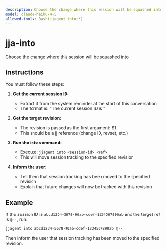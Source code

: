```yaml
---
description: Choose the change where this session will be squashed into
model: claude-haiku-4-5
allowed-tools: Bash(jjagent into:*)
---
```


# jja-into

Choose the change where this session will be squashed into

## instructions

You must follow these steps:

1. **Get the current session ID:**
   - Extract it from the system reminder at the start of this conversation
   - The format is: "The current session ID is <uuid>"

2. **Get the target revision:**
   - The revision is passed as the first argument: $1
   - This should be a jj reference (change ID, revset, etc.)

3. **Run the into command:**
   - Execute: `jjagent into <session-id> <ref>`
   - This will move session tracking to the specified revision

4. **Inform the user:**
   - Tell them that session tracking has been moved to the specified revision
   - Explain that future changes will now be tracked with this revision

## Example

If the session ID is `abcd1234-5678-90ab-cdef-1234567890ab` and the target ref is `@--`, run:

```bash
jjagent into abcd1234-5678-90ab-cdef-1234567890ab @--
```

Then inform the user that session tracking has been moved to the specified revision.
